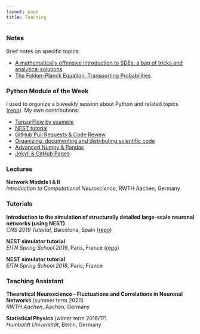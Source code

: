```yaml
---
layout: page
title: Teaching
---
```


### Notes

Brief notes on specific topics:
* [A mathematically offensive introduction to SDEs: a bag of tricks and analytical solutions](assets/pdf/sde.pdf)
* [The Fokker-Planck Equation: Transporting Probabilities](assets/pdf/fpe.pdf)

### Python Module of the Week

I used to organize a biweekly session about Python and related topics ([repo](https://github.com/INM-6/Python-Module-of-the-Week/wiki)). My own contributions:
* [TensorFlow by example](https://github.com/INM-6/Python-Module-of-the-Week/tree/master/session11_Tensorflow)
* [NEST tutorial](https://github.com/INM-6/Python-Module-of-the-Week/tree/master/session20_NEST)
* [GitHub Pull Requests & Code Review](https://github.com/INM-6/Python-Module-of-the-Week/tree/master/session23_PullRequests)
* [Organizing, documenting and distributing scientific code](https://github.com/INM-6/Python-Module-of-the-Week/tree/master/session26_distutils)
* [Advanced Numpy & Pandas](https://github.com/INM-6/Python-Module-of-the-Week/tree/master/session29_NumpyPandas)
* [Jekyll & GitHub Pages](https://github.com/INM-6/Python-Module-of-the-Week/tree/master/session33_Jekyll)

### Lectures

**Network Models I & II**  
*Introduction to Computational Neuroscience*, RWTH Aachen, Germany

### Tutorials

**Introduction to the simulation of structurally detailed large-scale neuronal networks (using NEST)**  
*CNS 2019 Tutorial*, Barcelona, Spain ([repo](https://github.com/alexvanmeegen/CNS2019_NEST_Tutorial))

**NEST simulator tutorial**  
*EITN Spring School 2019*, Paris, France ([repo](https://github.com/alexvanmeegen/eitn_spring_school))

**NEST simulator tutorial**  
*EITN Spring School 2018*, Paris, France

### Teaching Assistant

**Theoretical Neuroscience - Fluctuations and Correlations in Neuronal Networks** (summer term 2020)  
*RWTH Aachen*, Aachen, Germany

**Statistical Physics** (winter term 2016/17)  
*Humboldt Universität*, Berlin, Germany

